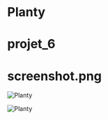 # Planty
# projet_6
# screenshot.png
![Planty](themes/planty/screenshot.png)

![Planty](themes/planty/planty.png)